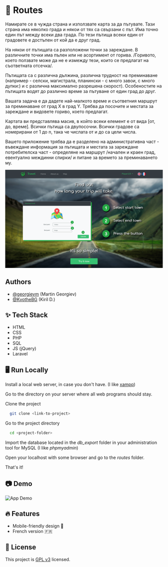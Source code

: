 
# 📌 Routes

Намирате се в чужда страна и използвате карта за да пътувате. Тази страна има няколко града и някои от тях са свързани с път.
Има точно един път между всеки два града. По тези пътища всеки един от градовете е достъпен от кой да е друг град.

На някои от пътищата са разположени точки за зареждане. В различните точки има пълен или не асортимент от горива.
/Горивото, което ползвате може да не е измежду тези, които се предлагат на съответната отсечка/.

Пътищата са с различна дължина, различна трудност на преминаване (например - селски, магистрала,
планински - с много завои, с много дупки:) и с различна максимално разрешена скорост).
Особеностите на пътищата водят до различно време за пътуване от един град до друг.

Вашата задача е да дадете най-малкото време и съответния маршрут за преминаване от град Х в град Y.
Трябва да посочите и местата за зареждане и видовете гориво, което предлагат.

Картата ви представлява масив, в който всеки елемент е от вида [от, до, време].
Всички пътища са двупосочни.
Всички градове са номерирани от 1 до n, така че числата от и до са цели числа.

Вашето приложение трябва да е разделено на 
административна част - въвеждане информация за пътищата и местата за зареждане 
потребителска част - определяне на маршрут /начален и краен град, евентуално междинни спирки/ и питане за времето за преминаването му.

<img src="https://github.com/georgievm/vsc-php-web-18-19/blob/48db89298da669a0a672e10622fb12b0f5f40f1f/level%20projects/routes/readme-media/HOME.PNG" width="600px" alt="App Home page"/>

## Authors

- [@georgievm](https://www.github.com/georgievm) (Martin Georgiev)
- [@KvotheBG](https://www.github.com/KvotheBG) (Kiril D.)


## ✨ Tech Stack

* HTML
* CSS
* PHP
* SQL
* JS (jQuery)
* Laravel


## 🖥️ Run Locally

Install a local web server, in case you don't have.
(I like [xampp](https://www.apachefriends.org/download.html))

Go to the directory on your server where all web programs should stay.

Clone the project

```bash
  git clone <link-to-project>
```

Go to the project directory

```bash
  cd <project-folder>
```

Import the database located in the *db_export* folder in your administration tool for MySQL (I like *phpmyadmin*)

Open your localhost with some browser and go to the *routes* folder.

That's it!


## 📷 Demo

![App Demo](https://github.com/georgievm/vsc-php-web-18-19/blob/48db89298da669a0a672e10622fb12b0f5f40f1f/level%20projects/routes/readme-media/routes-demo.gif)


## 🔥 Features

- Mobile-friendly design 📱
- French version 🇫🇷


## 📝 License

This project is [GPL v3](https://github.com/kefranabg/readme-md-generator/blob/master/LICENSE) licensed.

